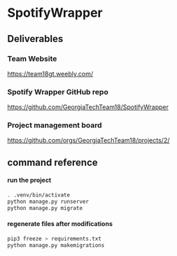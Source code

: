 # SpotifyWrapper

## Deliverables 

### Team Website
https://team18gt.weebly.com/

### Spotify Wrapper GitHub repo
https://github.com/GeorgiaTechTeam18/SpotifyWrapper

### Project management board
https://github.com/orgs/GeorgiaTechTeam18/projects/2/

## command reference
#### run the project
```bash
. .venv/bin/activate
python manage.py runserver
python manage.py migrate
```
#### regenerate files after modifications
```bash
pip3 freeze > requirements.txt
python manage.py makemigrations
```
